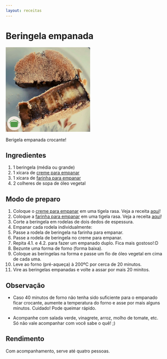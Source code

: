 ```yaml
---
layout: receitas
---
```

# Beringela empanada

![Beringela empanada](./beringela_empanada.jpg)

Berigela empanada crocante!

## Ingredientes

1. 1 beringela (média ou grande)
2. 1 xícara de [creme para empanar](./preparo_para_empanar.md)
3. 1 xícara de [farinha para empanar](./preparo_para_empanar.md)
4. 2 colheres de sopa de óleo vegetal

## Modo de preparo

1. Coloque o [creme para empanar](./preparo_para_empanar.md) em uma tigela rasa. Veja a receita [aqui](./preparo_para_empanar.md)!
2. Coloque a [farinha para empanar](./preparo_para_empanar.md) em uma tigela rasa. Veja a receita [aqui](./preparo_para_empanar.md)!
3. Corte a beringela em rodelas de dois dedos de espessura.
4. Empanar cada rodela individualmente:
  1. Passe a rodela de beringela na farinha para empanar.
  2. Passe a rodela de beringela no creme para empanar.
  3. Repita 4.1. e 4.2. para fazer um empanado duplo. Fica mais gostoso!:D
5. Bezunte uma forma de forno (forma baixa).
6. Coloque as beringelas na forma e passe um fio de óleo vegetal em cima de cada uma.
7. Leve ao forno (pré-aqueça) à 200ºC por cerca de 20 minutos.
8. Vire as beringelas empanadas e volte a assar por mais 20 minitos.

## Observação

* Caso 40 minutos de forno não tenha sido suficiente para o empanado ficar crocante, aumente a temperatura do forno e asse por mais alguns minutos. Cuidado! Pode queimar rápido.

* Acompanhe com salada verde, vinagrete, arroz, molho de tomate, etc. Só não vale acompanhar com você sabe o quê! ;)

## Rendimento

Com acompanhamento, serve até quatro pessoas.
